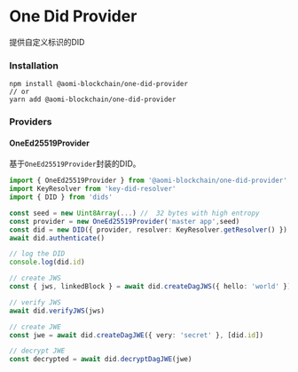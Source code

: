 # One Did Provider

提供自定义标识的DID

### Installation
```
npm install @aomi-blockchain/one-did-provider
// or
yarn add @aomi-blockchain/one-did-provider
```

### Providers

#### OneEd25519Provider

基于`OneEd25519Provider`封装的DID。

```typescript
import { OneEd25519Provider } from '@aomi-blockchain/one-did-provider'
import KeyResolver from 'key-did-resolver'
import { DID } from 'dids'

const seed = new Uint8Array(...) //  32 bytes with high entropy
const provider = new OneEd25519Provider('master app',seed)
const did = new DID({ provider, resolver: KeyResolver.getResolver() })
await did.authenticate()

// log the DID
console.log(did.id)

// create JWS
const { jws, linkedBlock } = await did.createDagJWS({ hello: 'world' })

// verify JWS
await did.verifyJWS(jws)

// create JWE
const jwe = await did.createDagJWE({ very: 'secret' }, [did.id])

// decrypt JWE
const decrypted = await did.decryptDagJWE(jwe)

```

